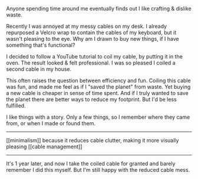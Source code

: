 Anyone spending time around me eventually finds out I like crafting & dislike waste.

Recently I was annoyed at my messy cables on my desk. I already repurposed a Velcro wrap to contain the cables of my keyboard, but it wasn't pleasing to the eye.
Why am I drawn to buy new things, if I have something that's functional?

I decided to follow a YouTube tutorial to coil my cable, by putting it in the oven. The result looked & felt professional. I was so pleased I coiled a second cable in my house.

This often raises the question between efficiency and fun.
Coiling this cable was fun, and made me feel as if I "saved the planet" from waste.
Yet buying a new cable is cheaper in sense of time spent. And if I truly wanted to save the planet there are better ways to reduce my footprint.
But I'd be less fulfilled.

I like things with a story. Only a few things, so I remember where they came from, or when I made or found them.

---
[[minimalism]] because it reduces cable clutter, making it more visually pleasing
[[cable management]]

----
It's 1 year later, and now I take the coiled cable for granted and barely remember I did this myself. 
But I'm still happy with the reduced cable mess.